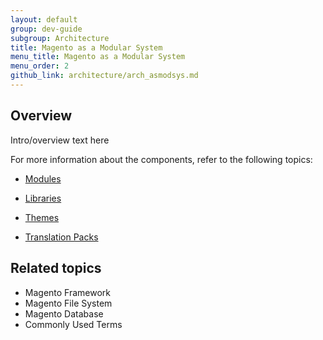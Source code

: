 ```yaml
---
layout: default
group: dev-guide
subgroup: Architecture
title: Magento as a Modular System
menu_title: Magento as a Modular System
menu_order: 2
github_link: architecture/arch_asmodsys.md
---
```


<h2 id="m2arch-asmodsys-overview"> Overview</h2>
Intro/overview text here

For more information about the components, refer to the following topics:

* <a href="{{ site.gdeurl }}architecture/modules/mod_intro.html">Modules</a>

* <a href="{{ site.gdeurl }}architecture/arch_libraries.html">Libraries</a>

* <a href="{{ site.gdeurl }}architecture/arch_themes.html">Themes</a>

* <a href="{{ site.gdeurl }}architecture/arch_translations.html">Translation Packs</a>

<h2 id="m2arch-asmodsys-related">Related topics</h2>

* Magento Framework
* Magento File System
* Magento Database
* Commonly Used Terms
